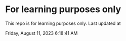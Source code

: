 # For learning purposes only
This repo is for learning purposes only.
Last updated at

Friday, August 11, 2023 6:18:41 AM

